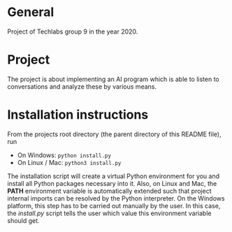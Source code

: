 # General

Project of Techlabs group 9 in the year 2020. 


# Project

The project is about implementing an AI program which is able to listen to
conversations and analyze these by various means.


# Installation instructions

From the projects root directory (the parent directory of this README file),
run

* On Windows: `python install.py`
* On Linux / Mac: `python3 install.py`

The installation script will create a virtual Python environment for you and
install all Python packages necessary into it. Also, on Linux and Mac, the
**PATH** environment variable is automatically extended such that project
internal imports can be resolved by the Python interpreter. On the Windows
platform, this step has to be carried out manually by the user. In this case,
the *install.py* script tells the user which value this environment variable
should get. 
